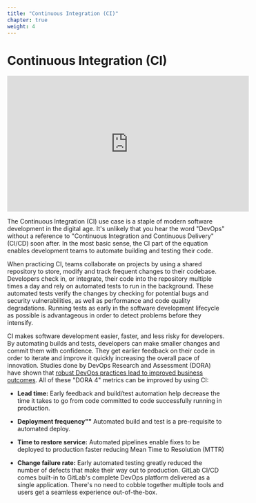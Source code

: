 ```yaml
---
title: "Continuous Integration (CI)"
chapter: true
weight: 4
---
```


# Continuous Integration (CI)

<iframe width="560" height="315" src="https://www.youtube.com/embed/ljth1Q5oJoo" title="YouTube video player" frameborder="0" allow="accelerometer; autoplay; clipboard-write; encrypted-media; gyroscope; picture-in-picture" allowfullscreen></iframe>

The Continuous Integration (CI) use case is a staple of modern software development in the digital age. It's unlikely that you hear the word "DevOps" without a reference to "Continuous Integration and Continuous Delivery" (CI/CD) soon after. In the most basic sense, the CI part of the equation enables development teams to automate building and testing their code.

When practicing CI, teams collaborate on projects by using a shared repository to store, modify and track frequent changes to their codebase. Developers check in, or integrate, their code into the repository multiple times a day and rely on automated tests to run in the background. These automated tests verify the changes by checking for potential bugs and security vulnerabilities, as well as performance and code quality degradations. Running tests as early in the software development lifecycle as possible is advantageous in order to detect problems before they intensify.

CI makes software development easier, faster, and less risky for developers. By automating builds and tests, developers can make smaller changes and commit them with confidence. They get earlier feedback on their code in order to iterate and improve it quickly increasing the overall pace of innovation. Studies done by DevOps Research and Assessment (DORA) have shown that [robust DevOps practices lead to improved business outcomes](https://cloud.google.com/devops/state-of-devops/). All of these "DORA 4" metrics can be improved by using CI:

- **Lead time:** Early feedback and build/test automation help decrease the time it takes to go from code committed to code successfully running in production.

- **Deployment frequency""** Automated build and test is a pre-requisite to automated deploy.

- **Time to restore service:** Automated pipelines enable fixes to be deployed to production faster reducing Mean Time to Resolution (MTTR)

- **Change failure rate:** Early automated testing greatly reduced the number of defects that make their way out to production.
GitLab CI/CD comes built-in to GitLab's complete DevOps platform delivered as a single application. There's no need to cobble together multiple tools and users get a seamless experience out-of-the-box.
